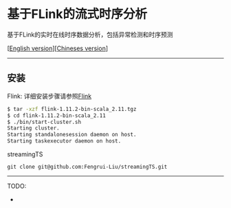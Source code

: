 # 基于FLink的流式时序分析

基于FLink的实时在线时序数据分析，包括异常检测和时序预测

[[English version](./README.md)][[Chineses version](./README_zh_CN.md)]

----

## 安装

Flink: 详细安装步骤请参照[Flink](https://ci.apache.org/projects/flink/flink-docs-release-1.11/try-flink/local_installation.html)

```zsh
$ tar -xzf flink-1.11.2-bin-scala_2.11.tgz
$ cd flink-1.11.2-bin-scala_2.11
$ ./bin/start-cluster.sh
Starting cluster.
Starting standalonesession daemon on host.
Starting taskexecutor daemon on host.

```

streamingTS

```
git clone git@github.com:Fengrui-Liu/streamingTS.git
```




---

TODO:

* 